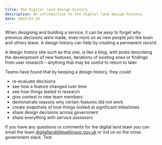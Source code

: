 ```yaml
---
title: The digital land design history
description: An introduction to the digital land design history.
date: 2022-01-26
---
```

When designing and building a service, it can be easy to forget why previous decisions were made, even more so as new people join the team and others leave. A design history can help by creating a permanent record.

A design history site such as this one, is like a blog, with posts describing the development of new features, iterations of existing ones or findings from user research – anything that may be useful to return to later.

Teams have found that by keeping a design history, they could:

* re-evaluate decisions
* see how a feature changed over time
* see how things tested in research
* give context to new team members
* demonstrate reasons why certain features did not work
* create snapshots of how things looked at significant milestones
* share design decisions across government
* share everything with service assessors

If you have any questions or comments for the digital land team you can email the team [digitalland@levellingup.gov.uk](mailto:digitalland@levellingup.gov.uk) or ind us on the cross government slack. Test